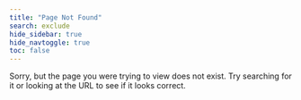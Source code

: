 ```yaml
---
title: "Page Not Found"
search: exclude
hide_sidebar: true
hide_navtoggle: true
toc: false
---  
```


Sorry, but the page you were trying to view does not exist. Try searching for it or looking at the URL to see if it looks correct.
